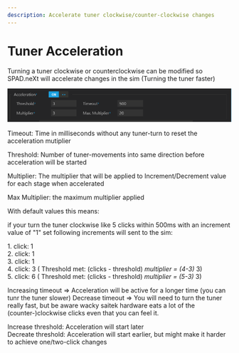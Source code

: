 ```yaml
---
description: Accelerate tuner clockwise/counter-clockwise changes
---
```


# Tuner Acceleration

Turning a tuner clockwise or counterclockwise can be modified so SPAD.neXt will accelerate changes in the sim (Turning the tuner faster)

![Enable Tuner Clockwise/Counter-Clockwise Acceleration](../.gitbook/assets/grafik.png)

Timeout: Time in milliseconds without any tuner-turn to reset the acceleration mutiplier&#x20;

Threshold: Number of tuner-movements into same direction before acceleration will be started&#x20;

Multiplier: The multiplier that will be applied to Increment/Decrement value for each stage when accelerated&#x20;

Max Multiplier: the maximum multiplier applied

With default values this means:&#x20;

if your turn the tuner clockwise like 5 clicks within 500ms with an increment value of "1" set following increments will sent to the sim:&#x20;

1\. click: 1 \
2\. click: 1 \
3\. click: 1 \
4\. click: 3 ( Threshold met: (clicks - threshold) _multiplier = (4-3)_ 3)\
5\. click: 6 ( Threshold met: (clicks - threshold) _multiplier = (5-3)_ 3)

Increasing timeout => Acceleration will be active for a longer time (you can tunr the tuner slower) Decrease timeout => You will need to turn the tuner really fast, but be aware wacky saitek hardware eats a lot of the (counter-)clockwise clicks even that you can feel it.

Increase threshold: Acceleration will start later \
Decreate threshold: Acceleration will start earlier, but might make it harder to achieve one/two-click changes

